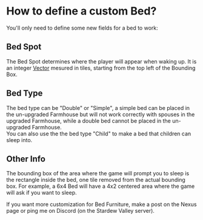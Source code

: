 # How to define a custom Bed?

You'll only need to define some new fields for a bed to work:


## Bed Spot

The Bed Spot determines where the player will appear when waking up. It is an integer [Vector](https://github.com/Leroymilo/FurnitureFramework/blob/main/doc/Structures/Vector.md) mesured in tiles, starting from the top left of the Bounding Box.

## Bed Type

The bed type can be "Double" or "Simple", a simple bed can be placed in the un-upgraded Farmhouse but will not work correctly with spouses in the upgraded Farmhouse, while a double bed cannot be placed in the un-upgraded Farmhouse.  
You can also use the the bed type "Child" to make a bed that children can sleep into.

## Other Info

The bounding box of the area where the game will prompt you to sleep is the rectangle inside the bed, one tile removed from the actual bounding box. For example, a 6x4 Bed will have a 4x2 centered area where the game will ask if you want to sleep.

If you want more customization for Bed Furniture, make a post on the Nexus page or ping me on Discord (on the Stardew Valley server).